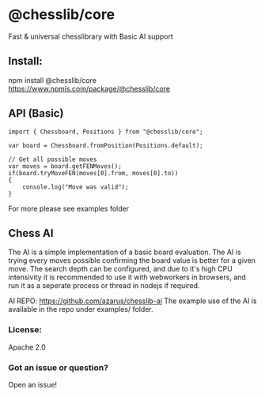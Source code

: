 # @chesslib/core
Fast &amp; universal chesslibrary with Basic AI support


## Install:
npm install @chesslib/core
https://www.npmjs.com/package/@chesslib/core

## API (Basic)

```
import { Chessboard, Positions } from "@chesslib/core";

var board = Chessboard.fromPosition(Positions.default);

// Get all possible moves
var moves = board.getFENMoves();
if(board.tryMoveFEN(moves[0].from, moves[0].to))
{
    console.log("Move was valid");
}
```
For more please see examples folder

## Chess AI

The AI is a simple implementation of a basic board evaluation. The AI is trying every moves possible confirming the board value is better for a given move. The search depth can be configured, and due to it's high CPU intensivity it is recommended to use it with webworkers in browsers, and run it as a seperate process or thread in nodejs if required.

AI REPO:
https://github.com/azarus/chesslib-ai
The example use of the AI is available in the repo under examples/ folder.

### License:

Apache 2.0


### Got an issue or question?

Open an issue!
